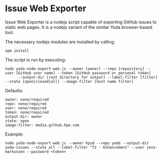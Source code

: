 # Issue Web Exporter

Issue Web Exporter is a nodejs script capable of exporting GitHub issues to static web pages. It is a nodejs variant of the similar Yoda browser-based tool.

The necessary nodejs modules are installed by calling:

	npm install
	
The script is run by executing:

	node yoda-node-export-web.js --owner [owner] --repo [repository] --user [GitHub user name] --token [GitHub password or personal token] 
		  --output-dir [root directory for output] --label-filter [filter] --state [open|closed|all] --image-filter [host name filter] 

Defaults:

	owner: none/required
	repo: none/required
	user: none/required
	token: none/required
	output-dir: owner
	state: open
	image-filter: media.github.hpe.com

Example: 

	node yoda-node-export-web.js --owner hpsd --repo yoda --output-dir yoda-issues --state all --label-filter "T2 - Enhancement" --user jens-markussen --password <token>
